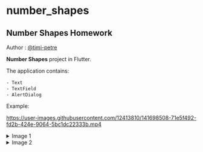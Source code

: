 # number_shapes
## Number Shapes Homework

Author : [@timi-petre ](https://github.com/timi-petre)

**Number Shapes** project in Flutter.

The application contains:

    - Text
    - TextField
    - AlertDialog




Example:
 

https://user-images.githubusercontent.com/12413810/141698508-71e5f492-fd2b-424e-9064-5bc1dc22333b.mp4


<details>

  <summary>Image 1</summary>

<img src="https://github.com/timi-petre/number_shapes/blob/2a12845ebf9aeadd73c5f04c369d828725e63285/assets/Screenshot_1636923508.png" alt="Image 1" height="800" width="50%">

</details>

<details>
  <summary>Image 2</summary>

   <img src="https://github.com/timi-petre/number_shapes/blob/2a12845ebf9aeadd73c5f04c369d828725e63285/assets/Screenshot_1636923514.png" alt="Image 2" height="800" width="50%">

</details>

